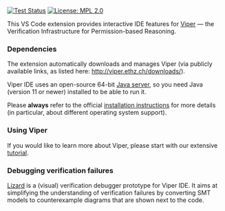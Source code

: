 [![Test Status](https://github.com/viperproject/viper-ide/workflows/test/badge.svg?branch=master)](https://github.com/viperproject/viper-ide/actions?query=workflow%3Atest+branch%3Amaster)
[![License: MPL 2.0](https://img.shields.io/badge/License-MPL%202.0-brightgreen.svg)](./LICENSE)

This VS Code extension provides interactive IDE features for [Viper](http://viper.ethz.ch) — the Verification Infrastructure for Permission-based Reasoning. 

### Dependencies ###

The extension automatically downloads and manages Viper (via publicly available links, as listed here: http://viper.ethz.ch/downloads/). 

Viper IDE uses an open-source 64-bit [Java server](https://github.com/viperproject/viperserver), so you need Java (version 11 or newer) installed to be able to run it. 

Please **always** refer to the official [installation instructions](http://viper.ethz.ch/downloads) for more details (in particular, about different operating system support). 

### Using Viper ###

If you would like to learn more about Viper, please start with our extensive [tutorial](http://viper.ethz.ch/tutorial/). 

### Debugging verification failures ###

[Lizard](https://github.com/viperproject/lizard) is a (visual) verification debugger prototype for Viper IDE. It aims at simplifying the understanding of verification failures by converting SMT models to counterexample diagrams that are shown next to the code. 
